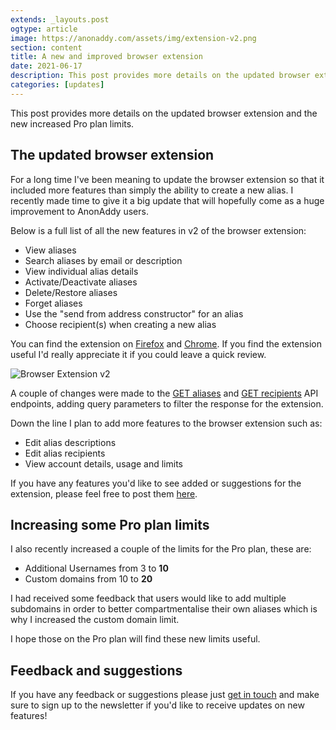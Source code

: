 ```yaml
---
extends: _layouts.post
ogtype: article
image: https://anonaddy.com/assets/img/extension-v2.png
section: content
title: A new and improved browser extension
date: 2021-06-17
description: This post provides more details on the updated browser extension and the new increased Pro plan limits
categories: [updates]
---
```


This post provides more details on the updated browser extension and the new increased Pro plan limits.

## The updated browser extension

For a long time I've been meaning to update the browser extension so that it included more features than simply the ability to create a new alias. I recently made time to give it a big update that will hopefully come as a huge improvement to AnonAddy users.

Below is a full list of all the new features in v2 of the browser extension:

- View aliases
- Search aliases by email or description
- View individual alias details
- Activate/Deactivate aliases
- Delete/Restore aliases
- Forget aliases
- Use the "send from address constructor" for an alias
- Choose recipient(s) when creating a new alias

You can find the extension on [Firefox](https://addons.mozilla.org/en-GB/firefox/addon/anonaddy/) and [Chrome](https://chrome.google.com/webstore/detail/anonaddy/iadbdpnoknmbdeolbapdackdcogdmjpe). If you find the extension useful I'd really appreciate it if you could leave a quick review.

<div class="flex justify-center mb-4">
  <img class="shadow" src="/assets/img/browser-extension-v2.png" alt="Browser Extension v2" title="Browser Extension v2">
</div>

A couple of changes were made to the [GET aliases](https://app.anonaddy.com/docs/#get-all-aliases) and [GET recipients](https://app.anonaddy.com/docs/#get-all-recipients) API endpoints, adding query parameters to filter the response for the extension.

Down the line I plan to add more features to the browser extension such as:

- Edit alias descriptions
- Edit alias recipients
- View account details, usage and limits

If you have any features you'd like to see added or suggestions for the extension, please feel free to post them [here](https://github.com/anonaddy/anonaddy/discussions).

## Increasing some Pro plan limits

I also recently increased a couple of the limits for the Pro plan, these are:

- Additional Usernames from 3 to **10**
- Custom domains from 10 to **20**

I had received some feedback that users would like to add multiple subdomains in order to better compartmentalise their own aliases which is why I increased the custom domain limit.

I hope those on the Pro plan will find these new limits useful.

## Feedback and suggestions

If you have any feedback or suggestions please just [get in touch](/contact/) and make sure to sign up to the newsletter if you'd like to receive updates on new features!
